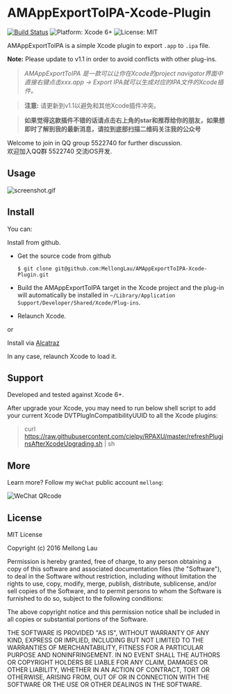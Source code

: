 AMAppExportToIPA-Xcode-Plugin
==================

<p align="left">

<a href="https://travis-ci.org/MellongLau/AMAppExportToIPA-Xcode-Plugin"><img src="https://travis-ci.org/MellongLau/AMAppExportToIPA-Xcode-Plugin.svg" alt="Build Status" /></a>
<img src="https://img.shields.io/badge/platform-Xcode%206%2B-blue.svg?style=flat" alt="Platform: Xcode 6+"/>
    <img src="http://img.shields.io/badge/license-MIT-lightgrey.svg?style=flat" alt="License: MIT" />

</p>

AMAppExportToIPA is a simple Xcode plugin to export `.app` to `.ipa` file.

**Note:** Please update to v1.1 in order to avoid conflicts with other plug-ins.

> *AMAppExportToIPA 是一款可以让你在Xcode的project navigator界面中直接右键点击xxx.app -> Export IPA就可以生成对应的IPA文件的Xcode插件。*

> **注意:** 请更新到v1.1以避免和其他Xcode插件冲突。

> **如果觉得这款插件不错的话请点击右上角的star和推荐给你的朋友，如果想即时了解到我的最新消息，请拉到底部扫描二维码关注我的公众号**

Welcome to join in QQ group 5522740 for further discussion.  
欢迎加入QQ群 5522740 交流iOS开发.

## Usage

![screenshot.gif](https://raw.github.com/MellongLau/AMAppExportToIPA-Xcode-Plugin/master/Screenshots/screenshot.gif)

## Install

You can:

Install from github.

* Get the source code from github

    `$ git clone git@github.com:MellongLau/AMAppExportToIPA-Xcode-Plugin.git`
    
* Build the AMAppExportToIPA target in the Xcode project and the plug-in will automatically be installed in `~/Library/Application Support/Developer/Shared/Xcode/Plug-ins`.
* Relaunch Xcode.

or

Install via [Alcatraz](http://alcatraz.io/)

In any case, relaunch Xcode to load it.


## Support

Developed and tested against Xcode 6+.

After upgrade your Xcode, you may need to run below shell script to add your current Xcode DVTPlugInCompatibilityUUID to all the Xcode plugins:

> curl https://raw.githubusercontent.com/cielpy/RPAXU/master/refreshPluginsAfterXcodeUpgrading.sh | sh


## More
Learn more? Follow my `WeChat` public account `mellong`:

![WeChat QRcode](http://blog.devlong.com/blogImages/qrcode_for_mellong.jpg)

## License

MIT License

Copyright (c) 2016 Mellong Lau

Permission is hereby granted, free of charge, to any person obtaining a copy
of this software and associated documentation files (the "Software"), to deal
in the Software without restriction, including without limitation the rights
to use, copy, modify, merge, publish, distribute, sublicense, and/or sell
copies of the Software, and to permit persons to whom the Software is
furnished to do so, subject to the following conditions:

The above copyright notice and this permission notice shall be included in all
copies or substantial portions of the Software.

THE SOFTWARE IS PROVIDED "AS IS", WITHOUT WARRANTY OF ANY KIND, EXPRESS OR
IMPLIED, INCLUDING BUT NOT LIMITED TO THE WARRANTIES OF MERCHANTABILITY,
FITNESS FOR A PARTICULAR PURPOSE AND NONINFRINGEMENT. IN NO EVENT SHALL THE
AUTHORS OR COPYRIGHT HOLDERS BE LIABLE FOR ANY CLAIM, DAMAGES OR OTHER
LIABILITY, WHETHER IN AN ACTION OF CONTRACT, TORT OR OTHERWISE, ARISING FROM,
OUT OF OR IN CONNECTION WITH THE SOFTWARE OR THE USE OR OTHER DEALINGS IN THE
SOFTWARE.

